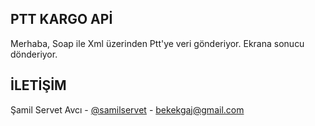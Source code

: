 ## PTT KARGO APİ

Merhaba, Soap ile Xml üzerinden Ptt'ye veri gönderiyor. Ekrana sonucu dönderiyor.





## İLETİŞİM
Şamil Servet Avcı - [@samilservet](https://twitter.com/samilservet) - bekekgaj@gmail.com